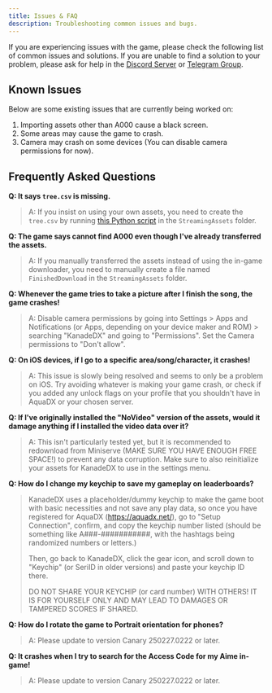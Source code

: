 ```yaml
---
title: Issues & FAQ
description: Troubleshooting common issues and bugs.
---
```


If you are experiencing issues with the game, please check the following list of common issues and solutions. If you are unable to find a solution to your problem, please ask for help in the [Discord Server](https://kdx.nightcord.com.de/general/community) or [Telegram Group](https://kdx.nightcord.com.de/general/community).

## Known Issues

Below are some existing issues that are currently being worked on:

1. Importing assets other than A000 cause a black screen.
2. Some areas may cause the game to crash.
3. Camera may crash on some devices (You can disable camera permissions for now).

## Frequently Asked Questions

**Q: It says `tree.csv` is missing.**

> A: If you insist on using your own assets, you need to create the `tree.csv` by running [this Python script](/misc/scripts/tree.py) in the `StreamingAssets` folder.

**Q: The game says cannot find A000 even though I've already transferred the assets.**

> A: If you manually transferred the assets instead of using the in-game downloader, you need to manually create a file named `FinishedDownload` in the `StreamingAssets` folder.

**Q: Whenever the game tries to take a picture after I finish the song, the game crashes!**

> A: Disable camera permissions by going into Settings > Apps and Notifications (or Apps, depending on your device maker and ROM) > searching "KanadeDX" and going to "Permissions". Set the Camera permissions to "Don't allow".

**Q: On iOS devices, if I go to a specific area/song/character, it crashes!**

> A: This issue is slowly being resolved and seems to only be a problem on iOS. Try avoiding whatever is making your game crash, or check if you added any unlock flags on your profile that you shouldn't have in AquaDX or your chosen server.

**Q: If I've originally installed the "NoVideo" version of the assets, would it damage anything if I installed the video data over it?**

> A: This isn't particularly tested yet, but it is recommended to redownload from Miniserve (MAKE SURE YOU HAVE ENOUGH FREE SPACE!) to prevent any data corruption. Make sure to also reinitialize your assets for KanadeDX to use in the settings menu.

**Q: How do I change my keychip to save my gameplay on leaderboards?**

> KanadeDX uses a placeholder/dummy keychip to make the game boot with basic necessities and not save any play data, so once you have registered for AquaDX (<https://aquadx.net/>), go to "Setup Connection", confirm, and copy the keychip number listed (should be something like A###-###########, with the hashtags being randomized numbers or letters.)
>
> Then, go back to KanadeDX, click the gear icon, and scroll down to "Keychip" (or SeriID in older versions) and paste your keychip ID there.
>
> DO NOT SHARE YOUR KEYCHIP (or card number) WITH OTHERS! IT IS FOR YOURSELF ONLY AND MAY LEAD TO DAMAGES OR TAMPERED SCORES IF SHARED.

**Q: How do I rotate the game to Portrait orientation for phones?**

> A: Please update to version Canary 250227.0222 or later.

**Q: It crashes when I try to search for the Access Code for my Aime in-game!**

> A: Please update to version Canary 250227.0222 or later.
